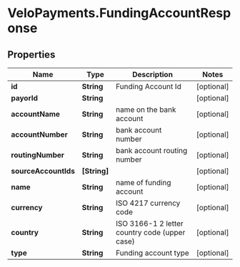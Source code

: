 # VeloPayments.FundingAccountResponse

## Properties

Name | Type | Description | Notes
------------ | ------------- | ------------- | -------------
**id** | **String** | Funding Account Id | [optional] 
**payorId** | **String** |  | [optional] 
**accountName** | **String** | name on the bank account | [optional] 
**accountNumber** | **String** | bank account number | [optional] 
**routingNumber** | **String** | bank account routing number | [optional] 
**sourceAccountIds** | **[String]** |  | [optional] 
**name** | **String** | name of funding account | [optional] 
**currency** | **String** | ISO 4217 currency code | [optional] 
**country** | **String** | ISO 3166-1 2 letter country code (upper case) | [optional] 
**type** | **String** | Funding account type | [optional] 


